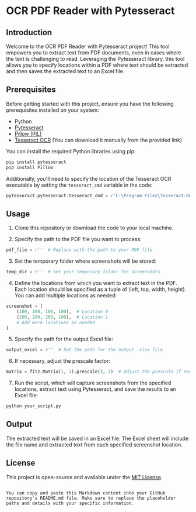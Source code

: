 # OCR PDF Reader with Pytesseract

## Introduction

Welcome to the OCR PDF Reader with Pytesseract project! This tool empowers you to extract text from PDF documents, even in cases where the text is challenging to read. Leveraging the Pytesseract library, this tool allows you to specify locations within a PDF where text should be extracted and then saves the extracted text to an Excel file.

## Prerequisites

Before getting started with this project, ensure you have the following prerequisites installed on your system:

- Python
- [Pytesseract](https://pypi.org/project/pytesseract/)
- [Pillow (PIL)](https://pypi.org/project/Pillow/)
- [Tesseract OCR](https://github.com/UB-Mannheim/tesseract/wiki) (You can download it manually from the provided link)

You can install the required Python libraries using pip:

```bash
pip install pytesseract
pip install Pillow
```

Additionally, you'll need to specify the location of the Tesseract OCR executable by setting the `tesseract_cmd` variable in the code:

```python
pytesseract.pytesseract.tesseract_cmd = r'C:\Program Files\Tesseract-OCR\tesseract.exe'
```

## Usage

1. Clone this repository or download the code to your local machine.

2. Specify the path to the PDF file you want to process:

```python
pdf_file = r''  # Replace with the path to your PDF file
```

3. Set the temporary folder where screenshots will be stored:

```python
temp_dir = r''  # Set your temporary folder for screenshots
```

4. Define the locations from which you want to extract text in the PDF. Each location should be specified as a tuple of (left, top, width, height). You can add multiple locations as needed:

```python
screenshot = [
    (100, 100, 100, 100),  # Location 0
    (200, 200, 200, 100),  # Location 1
    # Add more locations as needed
]
```

5. Specify the path for the output Excel file:

```python
output_excel = r''  # Set the path for the output .xlsx file
```

6. If necessary, adjust the prescale factor:

```python
matrix = fitz.Matrix(1, 1).prescale(3, 3)  # Adjust the prescale if needed
```

7. Run the script, which will capture screenshots from the specified locations, extract text using Pytesseract, and save the results to an Excel file:

```bash
python your_script.py
```

## Output

The extracted text will be saved in an Excel file. The Excel sheet will include the file name and extracted text from each specified screenshot location.

## License

This project is open-source and available under the [MIT License](LICENSE).
```

You can copy and paste this Markdown content into your GitHub repository's README.md file. Make sure to replace the placeholder paths and details with your specific information.
